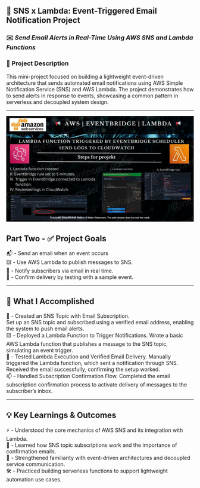 ## 📢 SNS x Lambda: Event-Triggered Email Notification Project 

### ✉️ *Send Email Alerts in Real-Time Using AWS SNS and Lambda Functions*

### 📌 Project Description
This mini-project focused on building a lightweight event-driven architecture that sends automated email notifications using AWS Simple Notification Service (SNS) and AWS Lambda. The project demonstrates how to send alerts in response to events, showcasing a common pattern in serverless and decoupled system design.

---

![Alt Text](EventBridge_Lambda_lc_WATERMARKED.jpg)


## Part Two - ✅ Project Goals

📬 - Send an email when an event occurs
<br>🟨 - Use AWS Lambda to publish messages to SNS.
<br>🔔 - Notify subscribers via email in real time.
<br>🔧 - Confirm delivery by testing with a sample event.

---

## 🔧 What I Accomplished

🧵 - Created an SNS Topic with Email Subscription.
    <br> Set up an SNS topic and subscribed using a verified email address, enabling the system to push email alerts.
<br>🟨 - Deployed a Lambda Function to Trigger Notifications.
          Wrote a basic AWS Lambda function that publishes a message to the SNS topic, simulating an event trigger.
<br>🧪 - Tested Lambda Execution and Verified Email Delivery.
          Manually triggered the Lambda function, which sent a notification through SNS. Received the email successfully, confirming the setup worked.
<br>📫 - Handled Subscription Confirmation Flow.
         Completed the email subscription confirmation process to activate delivery of messages to the subscriber’s inbox.

---

## 💡 Key Learnings & Outcomes

⚡ - Understood the core mechanics of AWS SNS and its integration with Lambda.
<br>📨 - Learned how SNS topic subscriptions work and the importance of confirmation emails.
<br>🔗 - Strengthened familiarity with event-driven architectures and decoupled service communication.
<br>🛠️ - Practiced building serverless functions to support lightweight automation use cases.


